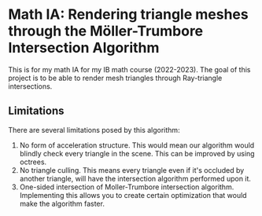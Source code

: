# Math IA: Rendering triangle meshes through the Möller-Trumbore Intersection Algorithm 
This is for my math IA for my IB math course (2022-2023).
The goal of this project is to be able to render mesh
triangles through Ray-triangle intersections.

## Limitations
There are several limitations posed by this algorithm:
1. No form of acceleration structure. This would mean 
our algorithm would blindly check every triangle in the scene. This can be improved by using
octrees.
2. No triangle culling. This means every triangle even if it's
occluded by another triangle, will have the intersection algorithm performed
upon it.
3. One-sided intersection of Moller-Trumbore intersection algorithm.
Implementing this allows you to create certain optimization that would make the algorithm faster.
